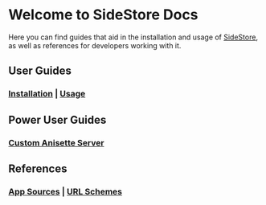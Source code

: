 # Welcome to SideStore Docs

Here you can find guides that aid in the installation and usage of [SideStore](https://sidestore.io), as well as references for developers working with it.

## User Guides

### [Installation](/guides/install) | [Usage](/guides/usage)

## Power User Guides

### [Custom Anisette Server](/guides/custom-anisette)

## References

### [App Sources](/references/sources) | [URL Schemes](/references/url-schemes)